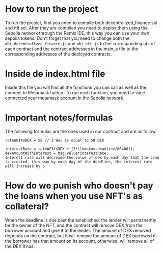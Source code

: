 # How to run the project
To run the project, first you need to compile both decentralized_finance.sol and nft.sol.
After they are compiled you need to deploy them using the Sepolia network through the Remix IDE, this way you can use your own sepolia tokens.
Don't forget that you need to change both the ```abi_decentralized_finance.js``` and ```abi_nft.js``` to the corresponding abi of each contract and the contract addresses in the main.js file to the corresponding addresses of the deployed contracts.


# Inside de index.html file
Inside this file you will find all the functions you can call as well as the connect to Metamask button.
To run each function, you need to vace connected your metamask account in the Sepolia network.

# Important notes/formulas
The following formulas are the ones used in our contract and are as follow:
 	
 	rateWEItoDEX = 50 // 1 Wei is equal to 50 DEX
 	
 	interestRate = rateWEItoDEX + (5*(loanAux.deadline/86400));
    dexAmountWithInterest = msg.value*interestRate;
    Interest rate will decrease the value of dex by each day that the loan is created, this way by each day of the deadline, the interest rate will increase by 5
      
# How do we punish who doesn't pay the loans when you use NFT's as collateral?
When the deadline is due past the established, the lender will permanently be the owner of the NFT, and the contract will remove DEX from the borrower account and give it to the lender. The amount of DEX removed depends on the contract, but it will remove the amount of DEX borrowed if the borrower has that amount on its account, otherwise, will remove all of the DEX it has. 
